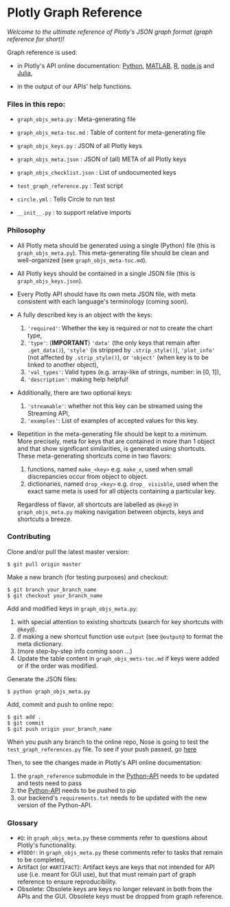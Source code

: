 # Plotly Graph Reference

*Welcome to the ultimate reference of Plotly's JSON graph format (graph reference
for short)!*

Graph reference is used:

- in Plotly's API online documentation:
  [Python](https://plot.ly/python/reference/),
  [MATLAB](https://plot.ly/matlab/reference/),
  [R](https://plot.ly/r/reference/), 
  [node.js](https://plot.ly/nodejs/reference/) and
  [Julia](https://plot.ly/julia/reference/),

- in the output of our APIs' help functions.


### Files in this repo:

- `graph_objs_meta.py` : Meta-generating file

- `graph_objs_meta-toc.md` : Table of content for meta-generating file

- `graph_objs_keys.py` : JSON of all Plotly keys

- `graph_objs_meta.json` : JSON of (all) META of all Plotly keys

- `graph_objs_checklist.json` : List of undocumented keys 

- `test_graph_reference.py` : Test script

- `circle.yml` : Tells Circle to run test

- `__init__.py` : to support relative imports


### Philosophy

* All Plotly meta should be generated using a single (Python) file (this is
  `graph_objs_meta.py`). This meta-generating file should be clean and
  well-organized (see `graph_objs_meta-toc.md`).

+ All Plotly keys should be contained in a single JSON file (this is
  `graph_objs_keys.json`).

+ Every Plotly API should have its own meta JSON file, with meta consistent with
  each language's terminology (coming soon).

* A fully described key is an object with the keys: 
  1. `'required'`: Whether the key is required or not to create the chart type,
  1. `'type'`: (**IMPORTANT**) `'data'` (the only keys that remain after
  `.get_data()`), `'style'` (is stripped by `.strip_style()`), `'plot_info'` (not
  affected by `.strip_style()`), or `'object'` (when key is to be linked to
  another object),
  1. `'val_types'`: Valid types (e.g. array-like of strings, number: in [0, 1]),
  1. `'description'`: making help helpful!

* Additionally, there are two optional keys: 

  1. `'streamable'`: whether not this key can be streamed using the Streaming
     API,
  1. `'examples'`: List of examples of accepted values for this key.

* Repetition in the meta-generating file should be kept to a minimum.  More
  precisely, meta for keys that are contained in more than 1 object and that
  show significant similarities, is generated using shortcuts. These
  meta-generating shortcuts come in two flavors:
  1. functions, named `make_<key>` e.g. `make_x`, used when small discrepancies
  occur from object to object.
  1. dictionaries, named `drop_<key>` e.g. `drop_ visisble`, used when the exact
  same meta is used for all objects containing a particular key.

  Regardless of flavor, all shortcuts are labelled as `@key@` in
  `graph_objs_meta.py` making navigation between objects, keys and shortcuts a
  breeze.
  
### Contributing

Clone and/or pull the latest master version: 
```
$ git pull origin master
```

Make a new branch (for testing purposes) and checkout: 
```
$ git branch your_branch_name
$ git checkout your_branch_name
```

Add and modified keys in `graph_objs_meta.py`:

1. with special attention to existing shortcuts (search for key shortcuts with
   `@key@`).  
1. if making a new shortcut function use `output` (see `@output@` to format the
   meta dictionary.
1. (more step-by-step info coming soon ...)
1. Update the table content in `graph_objs_mets-toc.md` if keys were added or if
   the order was modified.

Generate the JSON files:
```
$ python graph_objs_meta.py
```

Add, commit and push to online repo:
```
$ git add .
$ git commit 
$ git push origin your_branch_name
```
When you push any branch to the online repo, Nose is going to test the
`test_graph_references.py` file. To see if your push passed, go 
[here](https://circleci.com/gh/plotly/graph_reference)

Then, to see the changes made in Plotly's API online documentation:

1. the `graph_reference` submodule in the
   [Python-API](https://github.com/plotly/python-api) needs to be updated and
   tests need to pass
1. the [Python-API](https://github.com/plotly/python-api) needs to be pushed to pip
1. our backend's `requirements.txt` needs to be updated with the new version of
   the Python-API.

### Glossary

* `#Q`: in `graph_objs_meta.py` these comments refer to questions about Plotly's
  functionality.
* `#TODO!`: in `graph_objs_meta.py` these comments refer to tasks that remain
  to be completed,
* Artifact (or `#ARTIFACT`): Artifact keys are keys that not intended for API
  use (i.e. meant for GUI use), but that must remain part of graph reference to 
  ensure reproducibility.
* Obsolete: Obsolete keys are keys no longer relevant in both from the APIs and
  the GUI. Obsolete keys must be dropped from graph reference.
